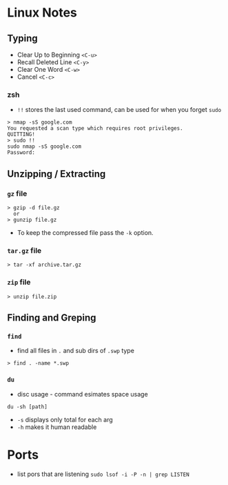 # Linux Notes

## Typing

* Clear Up to Beginning `<C-u>`
* Recall Deleted Line `<C-y>`
* Clear One Word `<C-w>`
* Cancel `<C-c>`

### zsh

* `!!` stores the last used command, can be used for when you forget `sudo`
```
> nmap -sS google.com
You requested a scan type which requires root privileges.
QUITTING!
> sudo !!
sudo nmap -sS google.com
Password:
```

## Unzipping / Extracting

### `gz` file
```
> gzip -d file.gz
  or 
> gunzip file.gz
```
* To keep the compressed file pass the `-k` option.

### `tar.gz` file
```
> tar -xf archive.tar.gz
```

### `zip` file

```
> unzip file.zip
```

## Finding and Greping

### `find`

* find all files in `.` and sub dirs of `.swp` type
```
> find . -name *.swp
```

### `du`

* disc usage - command esimates space usage
```
du -sh [path]
```
* `-s` displays only total for each arg
* `-h` makes it human readable

# Ports

- list pors that are listening `sudo lsof -i -P -n | grep LISTEN`

